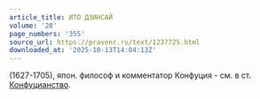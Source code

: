 ```yaml
---
article_title: ИТО ДЗИНСАЙ
volume: '28'
page_numbers: '355'
source_url: https://pravenc.ru/text/1237725.html
downloaded_at: '2025-10-13T14:04:13Z'
---
```


(1627-1705), япон. философ и комментатор Конфуция - см. в ст. [Конфуцианство](https://pravenc.ru/text/Конфуцианство.html).
